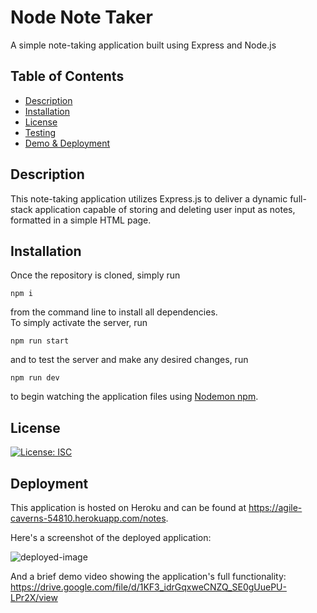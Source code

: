 # Node Note Taker
A simple note-taking application built using Express and Node.js

## Table of Contents

* [Description](#description)  
* [Installation](#installation)  
* [License](#license)  
* [Testing](#testing)  
* [Demo & Deployment](#deployment)

## Description
This note-taking application utilizes Express.js to deliver a dynamic full-stack application capable of storing and deleting user input as notes, formatted in a simple HTML page.

## Installation
Once the repository is cloned, simply run
```
npm i
```
from the command line to install all dependencies.  
To simply activate the server, run
```
npm run start
```
and to test the server and make any desired changes, run
```
npm run dev
```
to begin watching the application files using [Nodemon npm](https://www.npmjs.com/package/nodemon).

## License
[![License: ISC](https://img.shields.io/badge/License-ISC-blue.svg)](https://opensource.org/licenses/ISC)  

## Deployment
This application is hosted on Heroku and can be found at https://agile-caverns-54810.herokuapp.com/notes.

Here's a screenshot of the deployed application:

![deployed-image](https://drive.google.com/uc?export=view&id=1ekZLPPrgzJOVfOITR6Uq82UDd4Z2HCym)

And a brief demo video showing the application's full functionality: https://drive.google.com/file/d/1KF3_idrGqxweCNZQ_SE0gUuePU-LPr2X/view
